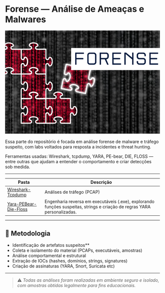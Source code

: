 # Forense — Análise de Ameaças e Malwares

<p align="center">
  <img src="../../assets/forense.png" alt="Capa do Laboratório de Cibersegurança" width="800"/>
</p>

Essa parte do repositório é focada em análise forense de malware e tráfego suspeito, com labs voltados para resposta a incidentes e threat hunting. 

Ferramentas usadas: Wireshark, tcpdump, YARA, PE-bear, DIE, FLOSS — entre outras que ajudam a entender o comportamento e criar detecções sob medida.

---

| Pasta                                  | Descrição                                                                                                      |
|----------------------------------------|----------------------------------------------------------------------------------------------------------------|
| [Wireshark-Tcpdump](Wireshark-Tcpdump/README.md)                    | Análises de tráfego (PCAP)                 |
| [Yara-PEBear-Die-Floss](Yara-PEBear-Die-Floss/README.md)                | Engenharia reversa em executáveis (.exe), explorando funções suspeitas, strings e criação de regras YARA personalizadas. |

---

## 🧩 Metodologia

- Identificação de artefatos suspeitos**
- Coleta e isolamento do material (PCAPs, executáveis, amostras)
- Análise comportamental e estrutural
- Extração de IOCs (hashes, domínios, strings, signatures)
- Criação de assinaturas (YARA, Snort, Suricata etc)

---

> ⚠️ *Todas as análises foram realizadas em ambiente seguro e isolado, com amostras obtidas legalmente para fins educacionais.*
